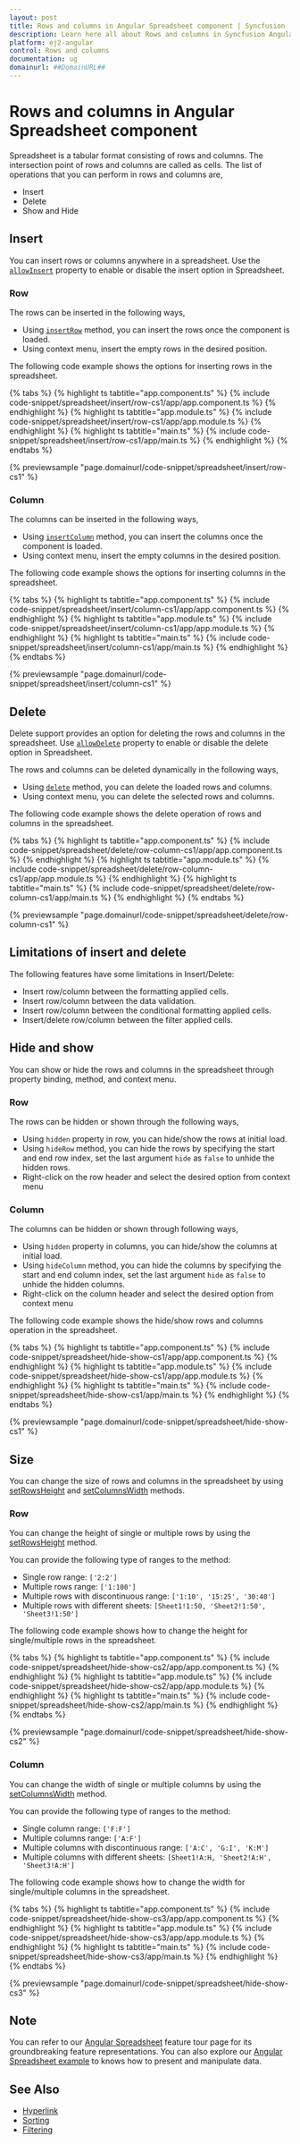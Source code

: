 ```yaml
---
layout: post
title: Rows and columns in Angular Spreadsheet component | Syncfusion
description: Learn here all about Rows and columns in Syncfusion Angular Spreadsheet component of Syncfusion Essential JS 2 and more.
platform: ej2-angular
control: Rows and columns 
documentation: ug
domainurl: ##DomainURL##
---
```


# Rows and columns in Angular Spreadsheet component

Spreadsheet is a tabular format consisting of rows and columns. The intersection point of rows and columns are called as cells. The list of operations that you can perform in rows and columns are,

* Insert
* Delete
* Show and Hide

## Insert

You can insert rows or columns anywhere in a spreadsheet. Use the [`allowInsert`](https://ej2.syncfusion.com/angular/documentation/api/spreadsheet/#allowinsert) property to enable or disable the insert option in Spreadsheet.

### Row

The rows can be inserted in the following ways,

* Using [`insertRow`](https://ej2.syncfusion.com/angular/documentation/api/spreadsheet/#insertrow) method, you can insert the rows once the component is loaded.
* Using context menu, insert the empty rows in the desired position.

The following code example shows the options for inserting rows in the spreadsheet.

{% tabs %}
{% highlight ts tabtitle="app.component.ts" %}
{% include code-snippet/spreadsheet/insert/row-cs1/app/app.component.ts %}
{% endhighlight %}
{% highlight ts tabtitle="app.module.ts" %}
{% include code-snippet/spreadsheet/insert/row-cs1/app/app.module.ts %}
{% endhighlight %}
{% highlight ts tabtitle="main.ts" %}
{% include code-snippet/spreadsheet/insert/row-cs1/app/main.ts %}
{% endhighlight %}
{% endtabs %}
  
{% previewsample "page.domainurl/code-snippet/spreadsheet/insert/row-cs1" %}

### Column

The columns can be inserted in the following ways,

* Using [`insertColumn`](https://ej2.syncfusion.com/angular/documentation/api/spreadsheet/#insertcolumn) method, you can insert the columns once the component is loaded.
* Using context menu, insert the empty columns in the desired position.

The following code example shows the options for inserting columns in the spreadsheet.

{% tabs %}
{% highlight ts tabtitle="app.component.ts" %}
{% include code-snippet/spreadsheet/insert/column-cs1/app/app.component.ts %}
{% endhighlight %}
{% highlight ts tabtitle="app.module.ts" %}
{% include code-snippet/spreadsheet/insert/column-cs1/app/app.module.ts %}
{% endhighlight %}
{% highlight ts tabtitle="main.ts" %}
{% include code-snippet/spreadsheet/insert/column-cs1/app/main.ts %}
{% endhighlight %}
{% endtabs %}
  
{% previewsample "page.domainurl/code-snippet/spreadsheet/insert/column-cs1" %}

## Delete

Delete support provides an option for deleting the rows and columns in the spreadsheet. Use [`allowDelete`](https://ej2.syncfusion.com/angular/documentation/api/spreadsheet/#allowdelete) property to enable or disable the delete option in Spreadsheet.

The rows and columns can be deleted dynamically in the following ways,

* Using [`delete`](https://ej2.syncfusion.com/angular/documentation/api/spreadsheet/#delete) method, you can delete the loaded rows and columns.
* Using context menu, you can delete the selected rows and columns.

The following code example shows the delete operation of rows and columns in the spreadsheet.

{% tabs %}
{% highlight ts tabtitle="app.component.ts" %}
{% include code-snippet/spreadsheet/delete/row-column-cs1/app/app.component.ts %}
{% endhighlight %}
{% highlight ts tabtitle="app.module.ts" %}
{% include code-snippet/spreadsheet/delete/row-column-cs1/app/app.module.ts %}
{% endhighlight %}
{% highlight ts tabtitle="main.ts" %}
{% include code-snippet/spreadsheet/delete/row-column-cs1/app/main.ts %}
{% endhighlight %}
{% endtabs %}
  
{% previewsample "page.domainurl/code-snippet/spreadsheet/delete/row-column-cs1" %}

## Limitations of insert and delete

The following features have some limitations in Insert/Delete:

* Insert row/column between the formatting applied cells.
* Insert row/column between the data validation.
* Insert row/column between the conditional formatting applied cells.
* Insert/delete row/column between the filter applied cells.

## Hide and show

You can show or hide the rows and columns in the spreadsheet through property binding, method, and context menu.

### Row

The rows can be hidden or shown through the following ways,

* Using `hidden` property in row, you can hide/show the rows at initial load.
* Using `hideRow` method, you can hide the rows by specifying the start and end row index, set the last argument `hide` as `false` to unhide the hidden rows.
* Right-click on the row header and select the desired option from context menu

### Column

The columns can be hidden or shown through following ways,

* Using `hidden` property in columns, you can hide/show the columns at initial load.
* Using `hideColumn` method, you can hide the columns by specifying the start and end column index, set the last argument `hide` as `false` to unhide the hidden columns.
* Right-click on the column header and select the desired option from context menu

The following code example shows the hide/show rows and columns operation in the spreadsheet.

{% tabs %}
{% highlight ts tabtitle="app.component.ts" %}
{% include code-snippet/spreadsheet/hide-show-cs1/app/app.component.ts %}
{% endhighlight %}
{% highlight ts tabtitle="app.module.ts" %}
{% include code-snippet/spreadsheet/hide-show-cs1/app/app.module.ts %}
{% endhighlight %}
{% highlight ts tabtitle="main.ts" %}
{% include code-snippet/spreadsheet/hide-show-cs1/app/main.ts %}
{% endhighlight %}
{% endtabs %}
  
{% previewsample "page.domainurl/code-snippet/spreadsheet/hide-show-cs1" %}

## Size

You can change the size of rows and columns in the spreadsheet by using [setRowsHeight](https://ej2.syncfusion.com/angular/documentation/api/spreadsheet/#setrowsheight) and [setColumnsWidth](https://ej2.syncfusion.com/angular/documentation/api/spreadsheet/#setcolumnswidth) methods.

### Row

You can change the height of single or multiple rows by using the [setRowsHeight](https://ej2.syncfusion.com/angular/documentation/api/spreadsheet/#setrowsheight) method.

You can provide the following type of ranges to the method:

* Single row range: `['2:2']`
* Multiple rows range: `['1:100']`
* Multiple rows with discontinuous range: `['1:10', '15:25', '30:40']`
* Multiple rows with different sheets: `[Sheet1!1:50, 'Sheet2!1:50', 'Sheet3!1:50']`

The following code example shows how to change the height for single/multiple rows in the spreadsheet.

{% tabs %}
{% highlight ts tabtitle="app.component.ts" %}
{% include code-snippet/spreadsheet/hide-show-cs2/app/app.component.ts %}
{% endhighlight %}
{% highlight ts tabtitle="app.module.ts" %}
{% include code-snippet/spreadsheet/hide-show-cs2/app/app.module.ts %}
{% endhighlight %}
{% highlight ts tabtitle="main.ts" %}
{% include code-snippet/spreadsheet/hide-show-cs2/app/main.ts %}
{% endhighlight %}
{% endtabs %}
  
{% previewsample "page.domainurl/code-snippet/spreadsheet/hide-show-cs2" %}

### Column

You can change the width of single or multiple columns by using the [setColumnsWidth](https://ej2.syncfusion.com/angular/documentation/api/spreadsheet/#setcolumnswidth) method.

You can provide the following type of ranges to the method:

* Single column range: `['F:F']`
* Multiple columns range: `['A:F']`
* Multiple columns with discontinuous range: `['A:C', 'G:I', 'K:M']`
* Multiple columns with different sheets: `[Sheet1!A:H, 'Sheet2!A:H', 'Sheet3!A:H']`

The following code example shows how to change the width for single/multiple columns in the spreadsheet.

{% tabs %}
{% highlight ts tabtitle="app.component.ts" %}
{% include code-snippet/spreadsheet/hide-show-cs3/app/app.component.ts %}
{% endhighlight %}
{% highlight ts tabtitle="app.module.ts" %}
{% include code-snippet/spreadsheet/hide-show-cs3/app/app.module.ts %}
{% endhighlight %}
{% highlight ts tabtitle="main.ts" %}
{% include code-snippet/spreadsheet/hide-show-cs3/app/main.ts %}
{% endhighlight %}
{% endtabs %}
  
{% previewsample "page.domainurl/code-snippet/spreadsheet/hide-show-cs3" %}

## Note

You can refer to our [Angular Spreadsheet](https://www.syncfusion.com/angular-ui-components/angular-spreadsheet) feature tour page for its groundbreaking feature representations. You can also explore our [Angular Spreadsheet example](https://ej2.syncfusion.com/angular/demos/#/material/spreadsheet/default) to knows how to present and manipulate data.

## See Also

* [Hyperlink](./link)
* [Sorting](./sort)
* [Filtering](./filter)
